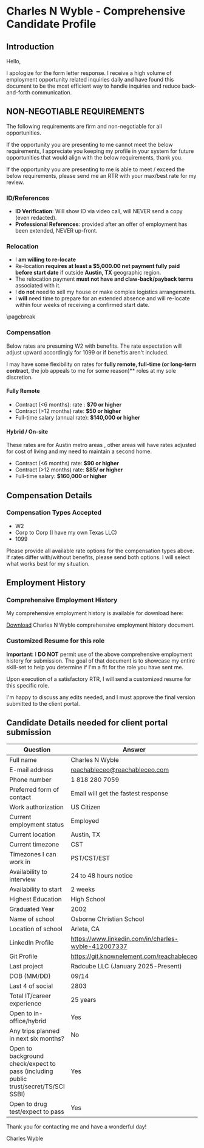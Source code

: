 # Charles N Wyble - Comprehensive Candidate Profile

## Introduction

Hello,

I apologize for the form letter response. I receive a high volume of employment opportunity related inquiries daily and have found this document to be the most efficient way to handle inquiries and reduce back-and-forth communication.

## NON-NEGOTIABLE REQUIREMENTS

The following requirements are firm and non-negotiable for all opportunities.

If the opportunity you are presenting to me cannot meet the below requirements, I appreciate you keeping my profile in your system for future opportunities that would align with the below requirements, thank you.

If the opportunity you are presenting to me is able to meet / exceed the below requirements, please send me an RTR with your max/best rate for my review.

### ID/References

- **ID Verification**: Will show ID via video call, will NEVER send a copy (even redacted).
- **Professional References**: provided after an offer of employment has been extended, NEVER up-front.

### Relocation

- I **am willing to re-locate**
- Re-location **requires at least a $5,000.00 net payment fully paid before start date** if outside **Austin, TX** geographic region.
- The relocation payment **must not have and claw-back/payback terms** associated with it.
- I **do not** need to sell my house or make complex logistics arrangements.
- I **will** need time to prepare for an extended absence and will re-locate within four weeks of receiving a confirmed start date.

\pagebreak

### Compensation

Below rates are presuming W2 with benefits. The rate expectation will adjust upward accordingly for 1099 or if beneftis aren't included.

I may have some flexibility on rates for **fully remote, full-time (or long-term contract**, the job appeals to me for some reason)** roles at my sole discretion.

#### Fully Remote

- Contract (<6 months): rate : **$70 or higher**
- Contract (>12 months) rate: **$50 or higher**
- Full-time salary (annual rate): **$140,000 or higher**

#### Hybrid / On-site

These rates are for Austin metro areas , other areas will have rates adjusted for cost of living and my need to maintain a second home.

- Contract (<6 months) rate: **$90 or higher**
- Contract (>12 months) rate: **$85/ or higher**
- Full-time salary: **$160,000 or higher**

## Compensation Details

### Compensation Types Accepted

- W2
- Corp to Corp (I have my own Texas LLC)
- 1099

Please provide all available rate options for the compensation types above. If rates differ with/without benefits, please send both options. I will select what works best for my situation.

## Employment History

### Comprehensive Employment History

My comprehensive employment history is available for download here:

[Download](https://profile-fte.reachableceo.com/CharlesNWyble-ComprehensiveEmploymentHistory.pdf) Charles N Wyble comprehensive employment history document.

### Customized Resume for this role

**Important**: I **DO NOT** permit use of the above comprehensive employment history for submission. The goal of that document is to showcase my entire skill-set to help you determine if I'm a fit for the role you have sent me.

Upon execution of a satisfactory RTR, I will send a customized resume for this specific role.

I'm happy to discuss any edits needed, and I must approve the final version submitted to the client portal.

## Candidate Details needed for client portal submission

| Question | Answer |
| -------- | ------ |
| Full name | Charles N Wyble |
| E-mail address | <reachableceo@reachableceo.com> |
| Phone number | 1 818 280 7059 |
| Preferred form of contact | Email will get the fastest response |
| Work authorization | US Citizen |
| Current employment status | Employed |
| Current location | Austin, TX |
| Current timezone | CST |
| Timezones I can work in | PST/CST/EST |
| Availability to interview | 24 to 48 hours notice |
| Availability to start | 2 weeks |
| Highest Education | High School |
| Graduated Year | 2002 |
| Name of school | Osborne Christian School |
| Location of school | Arleta, CA |
| LinkedIn Profile | <https://www.linkedin.com/in/charles-wyble-412007337> |
| Git Profile | <https://git.knownelement.com/reachableceo> |
| Last project | Radcube LLC (January 2025-Present) |
| DOB (MM/DD) | 09/14 |
| Last 4 of social | 2803 |
| Total IT/career experience | 25 years |
| Open to in-office/hybrid | Yes |
| Any trips planned in next six months? | No |
| Open to background check/expect to pass (including public trust/secret/TS/SCI SSBI) | Yes |
| Open to drug test/expect to pass | Yes |

Thank you for contacting me and have a wonderful day!

Charles Wyble
